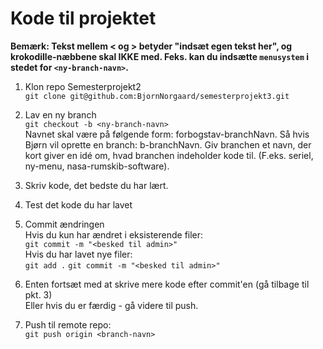  # Kode til projektet #

**Bemærk: Tekst mellem < og > betyder "indsæt egen tekst her", og krokodille-næbbene skal IKKE med. Feks. kan du indsætte `menusystem` i stedet for `<ny-branch-navn>`.**

1. Klon repo Semesterprojekt2  
`git clone git@github.com:BjornNorgaard/semesterprojekt3.git`

2. Lav en ny branch  
`git checkout -b <ny-branch-navn>`  
Navnet skal være på følgende form: forbogstav-branchNavn.
Så hvis Bjørn vil oprette en branch: b-branchNavn.
Giv branchen et navn, der kort giver en idé om, hvad branchen indeholder kode til. (F.eks. seriel, ny-menu, nasa-rumskib-software).

3. Skriv kode, det bedste du har lært.

4. Test det kode du har lavet

5. Commit ændringen  
Hvis du kun har ændret i eksisterende filer:  
`git commit -m "<besked til admin>"`  
Hvis du har lavet nye filer:  
`git add .`
`git commit -m "<besked til admin>"`

6. Enten fortsæt med at skrive mere kode efter commit'en (gå tilbage til pkt. 3)  
Eller hvis du er færdig - gå videre til push.

7. Push til remote repo:  
`git push origin <branch-navn>`
